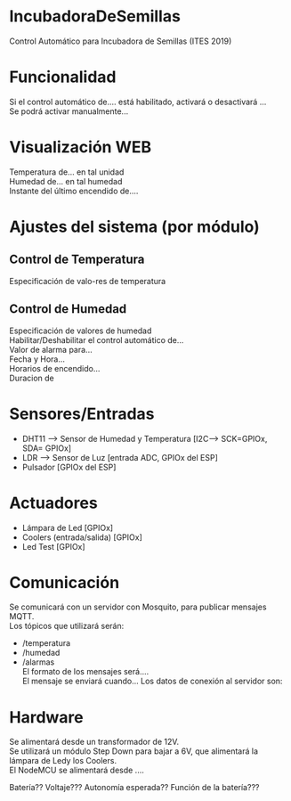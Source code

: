 # IncubadoraDeSemillas
Control Automático para Incubadora de Semillas (ITES 2019)  

# Funcionalidad
Si el control automático de.... está habilitado, activará o desactivará ...  
Se podrá activar manualmente...  

# Visualización WEB
Temperatura de... en tal unidad  
Humedad de... en tal humedad  
Instante del último encendido de....  


# Ajustes del sistema (por módulo)
## Control de Temperatura
Especificación de valo-res de temperatura  
## Control de Humedad
Especificación de valores de humedad  
Habilitar/Deshabilitar el control automático de...  
Valor de alarma para...  
Fecha y Hora...  
Horarios de encendido...  
Duracion de   

# Sensores/Entradas
- DHT11 --> Sensor de Humedad y Temperatura [I2C--> SCK=GPIOx, SDA= GPIOx]
- LDR --> Sensor de Luz [entrada ADC, GPIOx del ESP]
- Pulsador [GPIOx del ESP]

# Actuadores
- Lámpara de Led [GPIOx]
- Coolers (entrada/salida) [GPIOx]
- Led Test [GPIOx]


# Comunicación
Se comunicará con un servidor con Mosquito, para publicar mensajes MQTT.  
Los tópicos que utilizará serán:  
- /temperatura  
- /humedad  
- /alarmas  
El formato de los mensajes será....  
El mensaje se enviará cuando... 
Los datos de conexión al servidor son:  

# Hardware
Se alimentará desde un transformador de 12V.  
Se utilizará un módulo Step Down para bajar a 6V, que alimentará la lámpara de Ledy los Coolers.  
El NodeMCU se alimentará desde ....

Batería?? Voltaje??? Autonomía esperada?? Función de la batería???  
